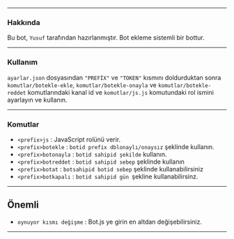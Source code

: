 ----------------------

### Hakkında

Bu bot, `Yusuf` tarafından hazırlanmıştır. Bot ekleme sistemli bir bottur.

----------------------

### Kullanım

`ayarlar.json` dosyasından `"PREFİX"` ve `"TOKEN"` kısmını doldurduktan sonra `komutlar/botekle-ekle`, `komutlar/botekle-onayla` ve `komutlar/botekle-reddet` komutlarındaki kanal id ve `komutlar/js.js` komutundaki rol ismini ayarlayın ve kullanın.

----------------------

### Komutlar

- `<prefix>js` : JavaScript rolünü verir.
- `<prefix>botekle` : `botid prefix dblonaylı/onaysız` şeklinde kullanın.
- `<prefix>botonayla` : `botid sahipid şekilde` kullanın.
- `<prefix>botreddet` : `botid sahipid sebep` şeklinde kullanın
- `<prefix>botat` : `botsahipid botid sebep` şeklinde kullanabilirsiniz
- `<prefix>botkapalı` :  `botid sahipid gün `şekline kullanabilirsinz.

----------------------
## Önemli

- `oynuyor kısmı değişme` : Bot.js ye girin en altdan değişebilirsiniz.
----------------------
